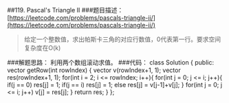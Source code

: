 ##119. Pascal's Triangle II
###题目描述：[https://leetcode.com/problems/pascals-triangle-ii/](https://leetcode.com/problems/pascals-triangle-ii/)
> 给定一个整数值，求出帕斯卡三角的对应行数值，0代表第一行。要求空间复杂度在O(k)
> 
###解题思路：
利用两个数组滚动求值。
###代码：
	class Solution {
	public:
	    vector<int> getRow(int rowIndex) {
	        vector<int> v(rowIndex+1, 1);
	        vector<int> res(rowIndex+1, 1);
	        for(int i = 2; i <= rowIndex; i++){
	            for(int j = 0; j <= i; j++){
	                if(j == 0)
	                    res[j] = 1;
	                if(j == i)
	                    res[j] = 1;
	                else
	                    res[j] = v[j-1]+v[j];
	            }
	            for(int j = 0; j <= i; j++)
	                v[j] = res[j];
	        }
	        return res;
	    }
	};